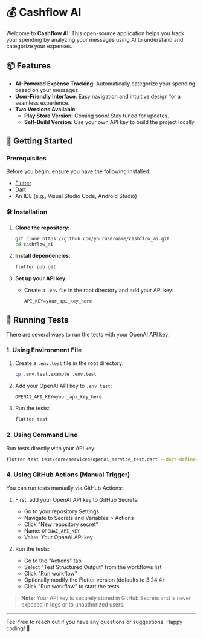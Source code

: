 # 💰 Cashflow AI

Welcome to **Cashflow AI**! This open-source application helps you track your spending by analyzing your messages using AI to understand and categorize your expenses. 

## 📦 Features

- **AI-Powered Expense Tracking**: Automatically categorize your spending based on your messages.
- **User-Friendly Interface**: Easy navigation and intuitive design for a seamless experience.
- **Two Versions Available**:
  - **Play Store Version**: Coming soon! Stay tuned for updates.
  - **Self-Build Version**: Use your own API key to build the project locally.

## 🚀 Getting Started

### Prerequisites

Before you begin, ensure you have the following installed:

- [Flutter](https://flutter.dev/docs/get-started/install)
- [Dart](https://dart.dev/get-dart)
- An IDE (e.g., Visual Studio Code, Android Studio)

### 🛠️ Installation

1. **Clone the repository**:
   ```bash
   git clone https://github.com/yourusername/cashflow_ai.git
   cd cashflow_ai
   ```

2. **Install dependencies**:
   ```bash
   flutter pub get
   ```

3. **Set up your API key**:
   - Create a `.env` file in the root directory and add your API key:
     ```
     API_KEY=your_api_key_here
     ```

## 🧪 Running Tests

There are several ways to run the tests with your OpenAI API key:

### 1. Using Environment File

1. Create a `.env.test` file in the root directory:
   ```bash
   cp .env.test.example .env.test
   ```

2. Add your OpenAI API key to `.env.test`:
   ```
   OPENAI_API_KEY=your_api_key_here
   ```

3. Run the tests:
   ```bash
   flutter test
   ```

### 2. Using Command Line

Run tests directly with your API key:

```bash
flutter test test/core/services/openai_service_test.dart --dart-define=OPENAI_API_KEY=your_api_key_here
```

### 4. Using GitHub Actions (Manual Trigger)

You can run tests manually via GitHub Actions:

1. First, add your OpenAI API key to GitHub Secrets:
   - Go to your repository Settings
   - Navigate to Secrets and Variables > Actions
   - Click "New repository secret"
   - Name: `OPENAI_API_KEY`
   - Value: Your OpenAI API key

2. Run the tests:
   - Go to the "Actions" tab
   - Select "Test Structured Output" from the workflows list
   - Click "Run workflow"
   - Optionally modify the Flutter version (defaults to 3.24.4)
   - Click "Run workflow" to start the tests

> **Note**: Your API key is securely stored in GitHub Secrets and is never exposed in logs or to unauthorized users.

---

Feel free to reach out if you have any questions or suggestions. Happy coding! 🎉